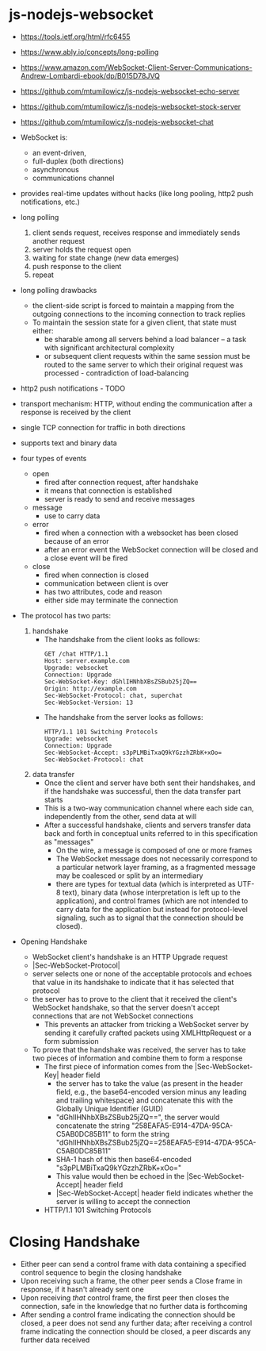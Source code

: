# js-nodejs-websocket

* https://tools.ietf.org/html/rfc6455
* https://www.ably.io/concepts/long-polling
* https://www.amazon.com/WebSocket-Client-Server-Communications-Andrew-Lombardi-ebook/dp/B015D78JVQ
* https://github.com/mtumilowicz/js-nodejs-websocket-echo-server
* https://github.com/mtumilowicz/js-nodejs-websocket-stock-server
* https://github.com/mtumilowicz/js-nodejs-websocket-chat

* WebSocket is:
    * an event-driven, 
    * full-duplex (both directions) 
    * asynchronous 
    * communications channel
* provides real-time updates without hacks (like long pooling, http2 push notifications, etc.)
* long polling
    1. client sends request, receives response and immediately sends another request
    1. server holds the request open
    1. waiting for state change (new data emerges)
    1. push response to the client
    1. repeat
* long polling drawbacks
    * the client-side script is forced to maintain a mapping from the outgoing connections to the 
    incoming connection to track replies
    * To maintain the session state for a given client, that state must either:
        * be sharable among all servers behind a load balancer – a task with significant architectural 
        complexity
        * or subsequent client requests within the same session must be routed to the same server to which their original 
        request was processed - contradiction of load-balancing

* http2 push notifications - TODO
* transport mechanism: HTTP, without ending the communication after a response is received by the client
* single TCP connection for traffic in both directions
* supports text and binary data
* four types of events
    * open
        * fired after connection request, after handshake
        * it means that connection is established
        * server is ready to send and receive messages                                                            
    * message
        * use to carry data
    * error
        * fired when a connection with a websocket has been closed because of an error
        * after an error event the WebSocket connection will be closed and a close event will be fired
    * close
        * fired when connection is closed
        * communication between client is over
        * has two attributes, code and reason
        * either side may terminate the connection
* The protocol has two parts:
    1. handshake
        * The handshake from the client looks as follows:
            ```
            GET /chat HTTP/1.1
            Host: server.example.com
            Upgrade: websocket
            Connection: Upgrade
            Sec-WebSocket-Key: dGhlIHNhbXBsZSBub25jZQ==
            Origin: http://example.com
            Sec-WebSocket-Protocol: chat, superchat
            Sec-WebSocket-Version: 13
            ```
        * The handshake from the server looks as follows:
            ```
            HTTP/1.1 101 Switching Protocols
            Upgrade: websocket
            Connection: Upgrade
            Sec-WebSocket-Accept: s3pPLMBiTxaQ9kYGzzhZRbK+xOo=
            Sec-WebSocket-Protocol: chat
            ```
    1. data transfer
        * Once the client and server have both sent their handshakes, and if
             the handshake was successful, then the data transfer part starts
        * This is a two-way communication channel where each side can,
             independently from the other, send data at will
        * After a successful handshake, clients and servers transfer data back
             and forth in conceptual units referred to in this specification as
             "messages"
            * On the wire, a message is composed of one or more frames
            * The WebSocket message does not necessarily correspond to a
                 particular network layer framing, as a fragmented message may be
                 coalesced or split by an intermediary
            * there are
                 types for textual data (which is interpreted as UTF-8
                 text), binary data (whose interpretation is left up to the
                 application), and control frames (which are not intended to carry
                 data for the application but instead for protocol-level signaling,
                 such as to signal that the connection should be closed).
* Opening Handshake
    * WebSocket client's
         handshake is an HTTP Upgrade request
    * |Sec-WebSocket-Protocol| 
    * server selects one or none of the acceptable protocols and echoes
         that value in its handshake to indicate that it has selected that
         protocol
    * the server has to prove to the client that it received the
         client's WebSocket handshake, so that the server doesn't accept
         connections that are not WebSocket connections
        * This prevents an
         attacker from tricking a WebSocket server by sending it carefully
         crafted packets using XMLHttpRequest or a form
         submission
    * To prove that the handshake was received, the server has to take two
         pieces of information and combine them to form a response
        * The first
             piece of information comes from the |Sec-WebSocket-Key| header field
            * the server has to take the value (as present
                 in the header field, e.g., the base64-encoded version minus
                 any leading and trailing whitespace) and concatenate this with the
                 Globally Unique Identifier (GUID)
            * "dGhlIHNhbXBsZSBub25jZQ==", the server
                 would concatenate the string "258EAFA5-E914-47DA-95CA-C5AB0DC85B11"
                 to form the string "dGhlIHNhbXBsZSBub25jZQ==258EAFA5-E914-47DA-95CA-
                 C5AB0DC85B11"
            * SHA-1 hash of this then base64-encoded "s3pPLMBiTxaQ9kYGzzhZRbK+xOo="  
            * This value would then be echoed in
                 the |Sec-WebSocket-Accept| header field
            * |Sec-WebSocket-Accept| header field indicates whether
                 the server is willing to accept the connection
        * HTTP/1.1 101 Switching Protocols
# Closing Handshake
* Either peer can send a control frame with data containing a specified
     control sequence to begin the closing handshake
* Upon receiving such a frame, the other peer sends a
     Close frame in response, if it hasn't already sent one
* Upon
     receiving _that_ control frame, the first peer then closes the
     connection, safe in the knowledge that no further data is
     forthcoming
* After sending a control frame indicating the connection should be
     closed, a peer does not send any further data; after receiving a
     control frame indicating the connection should be closed, a peer
     discards any further data received
